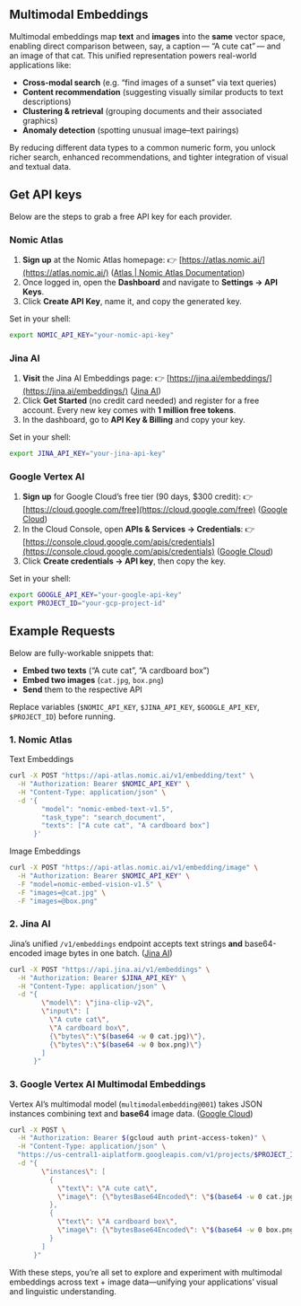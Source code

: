 ## Multimodal Embeddings

Multimodal embeddings map **text** and **images** into the **same** vector space, enabling direct comparison between, say, a caption — “A cute cat” — and an image of that cat. This unified representation powers real-world applications like:

- **Cross-modal search** (e.g. “find images of a sunset” via text queries)
- **Content recommendation** (suggesting visually similar products to text descriptions)
- **Clustering & retrieval** (grouping documents and their associated graphics)
- **Anomaly detection** (spotting unusual image–text pairings)

By reducing different data types to a common numeric form, you unlock richer search, enhanced recommendations, and tighter integration of visual and textual data.

## Get API keys

Below are the steps to grab a free API key for each provider.

### Nomic Atlas

1. **Sign up** at the Nomic Atlas homepage:
   👉 [https://atlas.nomic.ai/](https://atlas.nomic.ai/) ([Atlas | Nomic Atlas Documentation][1])
2. Once logged in, open the **Dashboard** and navigate to **Settings → API Keys**.
3. Click **Create API Key**, name it, and copy the generated key.

Set in your shell:

```bash
export NOMIC_API_KEY="your-nomic-api-key"
```

### Jina AI

1. **Visit** the Jina AI Embeddings page:
   👉 [https://jina.ai/embeddings/](https://jina.ai/embeddings/) ([Jina AI][2])
2. Click **Get Started** (no credit card needed) and register for a free account. Every new key comes with **1 million free tokens**.
3. In the dashboard, go to **API Key & Billing** and copy your key.

Set in your shell:

```bash
export JINA_API_KEY="your-jina-api-key"
```

### Google Vertex AI

1. **Sign up** for Google Cloud’s free tier (90 days, \$300 credit):
   👉 [https://cloud.google.com/free](https://cloud.google.com/free) ([Google Cloud][3])
2. In the Cloud Console, open **APIs & Services → Credentials**:
   👉 [https://console.cloud.google.com/apis/credentials](https://console.cloud.google.com/apis/credentials) ([Google Cloud][4])
3. Click **Create credentials → API key**, then copy the key.

Set in your shell:

```bash
export GOOGLE_API_KEY="your-google-api-key"
export PROJECT_ID="your-gcp-project-id"
```

## Example Requests

Below are fully-workable snippets that:

- **Embed two texts** (“A cute cat”, “A cardboard box”)
- **Embed two images** (`cat.jpg`, `box.png`)
- **Send** them to the respective API

Replace variables (`$NOMIC_API_KEY`, `$JINA_API_KEY`, `$GOOGLE_API_KEY`, `$PROJECT_ID`) before running.

### 1. Nomic Atlas

Text Embeddings

```bash
curl -X POST "https://api-atlas.nomic.ai/v1/embedding/text" \
  -H "Authorization: Bearer $NOMIC_API_KEY" \
  -H "Content-Type: application/json" \
  -d '{
        "model": "nomic-embed-text-v1.5",
        "task_type": "search_document",
        "texts": ["A cute cat", "A cardboard box"]
      }'
```

Image Embeddings

```bash
curl -X POST "https://api-atlas.nomic.ai/v1/embedding/image" \
  -H "Authorization: Bearer $NOMIC_API_KEY" \
  -F "model=nomic-embed-vision-v1.5" \
  -F "images=@cat.jpg" \
  -F "images=@box.png"
```

### 2. Jina AI

Jina’s unified `/v1/embeddings` endpoint accepts text strings **and** base64-encoded image bytes in one batch. ([Jina AI][2])

```bash
curl -X POST "https://api.jina.ai/v1/embeddings" \
  -H "Authorization: Bearer $JINA_API_KEY" \
  -H "Content-Type: application/json" \
  -d "{
        \"model\": \"jina-clip-v2\",
        \"input\": [
          \"A cute cat\",
          \"A cardboard box\",
          {\"bytes\":\"$(base64 -w 0 cat.jpg)\"},
          {\"bytes\":\"$(base64 -w 0 box.png)\"}
        ]
      }"
```

### 3. Google Vertex AI Multimodal Embeddings

Vertex AI’s multimodal model (`multimodalembedding@001`) takes JSON instances combining text and **base64** image data. ([Google Cloud][5])

```bash
curl -X POST \
  -H "Authorization: Bearer $(gcloud auth print-access-token)" \
  -H "Content-Type: application/json" \
  "https://us-central1-aiplatform.googleapis.com/v1/projects/$PROJECT_ID/locations/us-central1/publishers/google/models/multimodalembedding@001:predict?key=$GOOGLE_API_KEY" \
  -d "{
        \"instances\": [
          {
            \"text\": \"A cute cat\",
            \"image\": {\"bytesBase64Encoded\": \"$(base64 -w 0 cat.jpg)\"}
          },
          {
            \"text\": \"A cardboard box\",
            \"image\": {\"bytesBase64Encoded\": \"$(base64 -w 0 box.png)\"}
          }
        ]
      }"
```

With these steps, you’re all set to explore and experiment with multimodal embeddings across text + image data—unifying your applications’ visual and linguistic understanding.

[1]: https://docs.nomic.ai/atlas/quick-start "Quickstart | Nomic Atlas Documentation"
[2]: https://jina.ai/embeddings/ "Embedding API - Jina AI"
[3]: https://cloud.google.com/free "Free Trial and Free Tier Services and Products - Google Cloud"
[4]: https://cloud.google.com/docs/authentication/api-keys "Manage API keys | Authentication - Google Cloud"
[5]: https://cloud.google.com/vertex-ai/generative-ai/docs/model-reference/multimodal-embeddings-api "Multimodal embeddings API | Generative AI on Vertex AI"
